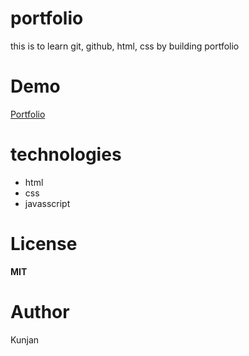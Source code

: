 # portfolio
this is to learn git, github, html, css by building portfolio

# Demo
[Portfolio](https://ghimirekunji.github.io/portfolio/)

# technologies
* html
* css
* javasscript

# License
**MIT**

# Author
Kunjan

